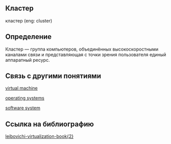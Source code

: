 ## Кластер
кластер (eng: сluster) 

## Определение
Кластер — группа компьютеров, объединённых высокоскоростными каналами связи и представляющая с точки зрения пользователя единый аппаратный ресурс.
## Связь с другими понятиями

[virtual machine](https://github.com/vernikkkkkkkkkkkkkkkkkkk/concept/blob/main/virtual%20machines/virtual%20machines/virtual%20machines.md)

[operating systems](https://github.com/vernikkkkkkkkkkkkkkkkkkk/concept/blob/main/virtual%20machines/virtual%20machines/operating%20systems.md)

[software system](https://github.com/vernikkkkkkkkkkkkkkkkkkk/concept/blob/main/virtual%20machines/virtual%20machines/software%20system.md)

## Cсылка на библиографию
[leibovichi-virtualization-book{2}](https://github.com/vernikkkkkkkkkkkkkkkkkkk/concept/blob/main/bibliography/virtual%20machines/leibovichi-virtualization-book%7B2%7D.md)

